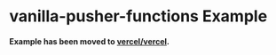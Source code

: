# vanilla-pusher-functions Example

#### Example has been moved to [vercel/vercel](https://github.com/vercel/vercel/tree/master/examples/vanilla-pusher-functions).
